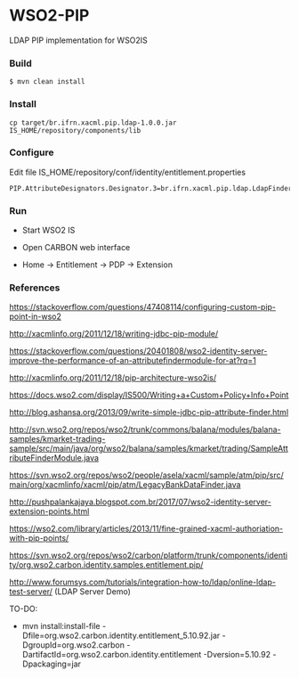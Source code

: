 WSO2-PIP
========

LDAP PIP implementation for WSO2IS


### Build

```
$ mvn clean install
```


### Install

```
cp target/br.ifrn.xacml.pip.ldap-1.0.0.jar IS_HOME/repository/components/lib
```

### Configure

Edit file IS_HOME/repository/conf/identity/entitlement.properties

```
PIP.AttributeDesignators.Designator.3=br.ifrn.xacml.pip.ldap.LdapFinder
```


### Run

- Start WSO2 IS

- Open CARBON web interface

- Home -> Entitlement -> PDP -> Extension


### References

https://stackoverflow.com/questions/47408114/configuring-custom-pip-point-in-wso2

http://xacmlinfo.org/2011/12/18/writing-jdbc-pip-module/

https://stackoverflow.com/questions/20401808/wso2-identity-server-improve-the-performance-of-an-attributefindermodule-for-at?rq=1

http://xacmlinfo.org/2011/12/18/pip-architecture-wso2is/

https://docs.wso2.com/display/IS500/Writing+a+Custom+Policy+Info+Point

http://blog.ashansa.org/2013/09/write-simple-jdbc-pip-attribute-finder.html

http://svn.wso2.org/repos/wso2/trunk/commons/balana/modules/balana-samples/kmarket-trading-sample/src/main/java/org/wso2/balana/samples/kmarket/trading/SampleAttributeFinderModule.java

https://svn.wso2.org/repos/wso2/people/asela/xacml/sample/atm/pip/src/main/org/xacmlinfo/xacml/pip/atm/LegacyBankDataFinder.java

http://pushpalankajaya.blogspot.com.br/2017/07/wso2-identity-server-extension-points.html

https://wso2.com/library/articles/2013/11/fine-grained-xacml-authoriation-with-pip-points/

https://svn.wso2.org/repos/wso2/carbon/platform/trunk/components/identity/org.wso2.carbon.identity.samples.entitlement.pip/

http://www.forumsys.com/tutorials/integration-how-to/ldap/online-ldap-test-server/ (LDAP Server Demo)



TO-DO:

-  mvn install:install-file -Dfile=org.wso2.carbon.identity.entitlement_5.10.92.jar -DgroupId=org.wso2.carbon -DartifactId=org.wso2.carbon.identity.entitlement -Dversion=5.10.92 -Dpackaging=jar

